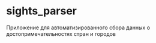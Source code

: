 # sights_parser
Приложение для автоматизированного сбора данных о достопримечательностях стран и городов
